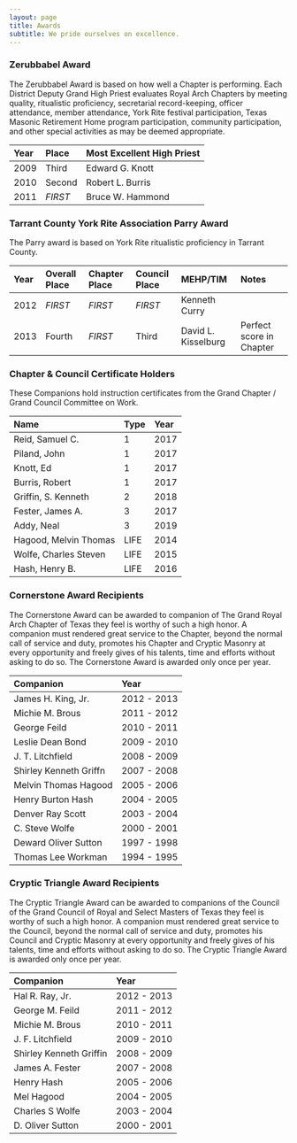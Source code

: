 ```yaml
---
layout: page
title: Awards
subtitle: We pride ourselves on excellence.
---
```


### Zerubbabel Award
The Zerubbabel Award is based on how well a Chapter is performing. Each District Deputy Grand High Priest evaluates Royal Arch Chapters by meeting quality, ritualistic proficiency, secretarial record-keeping, officer attendance, member attendance, York Rite festival participation, Texas Masonic Retirement Home program participation, community participation, and other special activities as may be deemed appropriate.

Year | Place | Most Excellent High Priest
:--- | :---- | :-------------------------
2009 | Third | Edward G. Knott
2010 | Second | Robert L. Burris
2011 | *FIRST* | Bruce W. Hammond

### Tarrant County York Rite Association Parry Award
The Parry award is based on York Rite ritualistic proficiency in Tarrant County.

Year | Overall Place | Chapter Place | Council Place | MEHP/TIM | Notes
:--- | :------------ | :------------ | :------------ | :------- | :----
2012 | *FIRST* | *FIRST* | *FIRST* | Kenneth Curry |
2013 | Fourth | *FIRST* | Third | David L. Kisselburg | Perfect score in Chapter

### Chapter & Council Certificate Holders
These Companions hold instruction certificates from the Grand Chapter / Grand Council Committee on Work.

Name | Type | Year
:--- | :--- | :---
Reid, Samuel C. | 1 | 2017
Piland, John | 1 | 2017
Knott, Ed | 1 | 2017
Burris, Robert | 1 | 2017
Griffin, S. Kenneth | 2 | 2018
Fester, James A. | 3 | 2017
Addy, Neal | 3 | 2019
Hagood, Melvin Thomas | LIFE | 2014
Wolfe, Charles Steven | LIFE | 2015
Hash, Henry B. | LIFE | 2016

### Cornerstone Award Recipients
The Cornerstone Award can be awarded to companion of The Grand Royal Arch Chapter of Texas they feel is worthy of such a high honor. A companion must rendered great service to the Chapter, beyond the normal call of service and duty, promotes his Chapter and Cryptic Masonry at every opportunity and freely gives of his talents, time and efforts without asking to do so. The Cornerstone Award is awarded only once per year.

Companion | Year
:-------- | :---
James H. King, Jr. | 2012 - 2013
Michie M. Brous | 2011 - 2012
George Feild | 2010 - 2011
Leslie Dean Bond | 2009 - 2010
J. T. Litchfield | 2008 - 2009
Shirley Kenneth Griffn | 2007 - 2008
Melvin Thomas Hagood | 2005 - 2006
Henry Burton Hash | 2004 - 2005
Denver Ray Scott | 2003 - 2004
C. Steve Wolfe | 2000 - 2001
Deward Oliver Sutton | 1997 - 1998
Thomas Lee Workman | 1994 - 1995

### Cryptic Triangle Award Recipients
The Cryptic Triangle Award can be awarded to companions of the Council of the Grand Council of Royal and Select Masters of Texas they feel is worthy of such a high honor. A companion must rendered great service to the Council, beyond the normal call of service and duty, promotes his Council and Cryptic Masonry at every opportunity and freely gives of his talents, time and efforts without asking to do so. The Cryptic Triangle Award is awarded only once per year.

Companion | Year
:-------- | :---
Hal R. Ray, Jr. | 2012 - 2013
George M. Feild | 2011 - 2012
Michie M. Brous | 2010 - 2011
J. F. Litchfield | 2009 - 2010
Shirley Kenneth Griffin | 2008 - 2009
James A. Fester | 2007 - 2008
Henry Hash | 2005 - 2006
Mel Hagood | 2004 - 2005
Charles S Wolfe | 2003 - 2004
D. Oliver Sutton | 2000 - 2001
